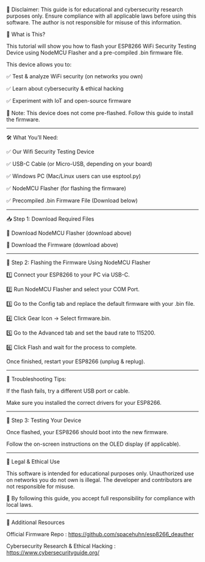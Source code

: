 📢 Disclaimer:
This guide is for educational and cybersecurity research purposes only.
Ensure compliance with all applicable laws before using this software.
The author is not responsible for misuse of this information.

🔹 What is This?

This tutorial will show you how to flash your ESP8266 WiFi Security Testing Device using NodeMCU Flasher and a pre-compiled .bin firmware file.


This device allows you to:

✅ Test & analyze WiFi security (on networks you own)

✅ Learn about cybersecurity & ethical hacking

✅ Experiment with IoT and open-source firmware

📌 Note: This device does not come pre-flashed. Follow this guide to install the firmware.

-------------------------------------------------------------------------------------------------------------------------------------------------------------------------------------------------------------------------------------------------------------------------------

🛠️ What You’ll Need:

✅ Our Wifi Security Testing Device

✅ USB-C Cable (or Micro-USB, depending on your board)

✅ Windows PC (Mac/Linux users can use esptool.py)

✅ NodeMCU Flasher (for flashing the firmware)

✅ Precompiled .bin Firmware File (Download below)

-------------------------------------------------------------------------------------------------------------------------------------------------------------------------------------------------------------------------------------------------------------------------------

📥 Step 1: Download Required Files

🔹 Download NodeMCU Flasher (download above)

🔹 Download the Firmware (download above)

-------------------------------------------------------------------------------------------------------------------------------------------------------------------------------------------------------------------------------------------------------------------------------

🔧 Step 2: Flashing the Firmware Using NodeMCU Flasher

1️⃣ Connect your ESP8266 to your PC via USB-C.

2️⃣ Run NodeMCU Flasher and select your COM Port.

3️⃣ Go to the Config tab and replace the default firmware with your .bin file.
 
4️⃣ Click Gear Icon → Select firmware.bin.

5️⃣ Go to the Advanced tab and set the baud rate to 115200.

6️⃣ Click Flash and wait for the process to complete.

Once finished, restart your ESP8266 (unplug & replug).

-------------------------------------------------------------------------------------------------------------------------------------------------------------------------------------------------------------------------------------------------------------------------------

📌 Troubleshooting Tips:

If the flash fails, try a different USB port or cable.

Make sure you installed the correct drivers for your ESP8266.

-------------------------------------------------------------------------------------------------------------------------------------------------------------------------------------------------------------------------------------------------------------------------------

🚀 Step 3: Testing Your Device

Once flashed, your ESP8266 should boot into the new firmware.

Follow the on-screen instructions on the OLED display (if applicable).

-------------------------------------------------------------------------------------------------------------------------------------------------------------------------------------------------------------------------------------------------------------------------------

📜 Legal & Ethical Use

This software is intended for educational purposes only.
Unauthorized use on networks you do not own is illegal.
The developer and contributors are not responsible for misuse.

📌 By following this guide, you accept full responsibility for compliance with local laws.

-------------------------------------------------------------------------------------------------------------------------------------------------------------------------------------------------------------------------------------------------------------------------------


🔗 Additional Resources

Official Firmware Repo : https://github.com/spacehuhn/esp8266_deauther

Cybersecurity Research & Ethical Hacking : https://www.cybersecurityguide.org/


